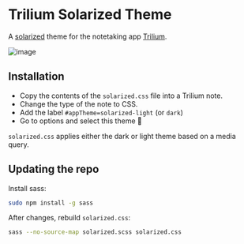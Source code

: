 # Trilium Solarized Theme
A [solarized](https://ethanschoonover.com/solarized/) theme for the notetaking app [Trilium](https://github.com/zadam/trilium).

![image](https://user-images.githubusercontent.com/49348667/139704397-ce87e550-3011-43ee-9635-6faff85fdfa0.png)


## Installation
- Copy the contents of the `solarized.css` file into a Trilium note.
- Change the type of the note to CSS.
- Add the label `#appTheme=solarized-light` (or `dark`)
- Go to options and select this theme 🥳

`solarized.css` applies either the dark or light theme based on a media query.

## Updating the repo

Install sass:

```bash
sudo npm install -g sass
```

After changes, rebuild `solarized.css`:

```bash
sass --no-source-map solarized.scss solarized.css
```
